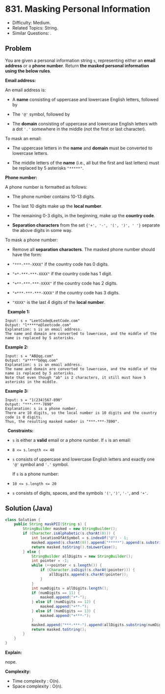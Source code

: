 # 831. Masking Personal Information

- Difficulty: Medium.
- Related Topics: String.
- Similar Questions: .

## Problem

You are given a personal information string ```s```, representing either an **email address** or a **phone number**. Return **the **masked** personal information using the below rules**.

**Email address:**

An email address is:


	
- A **name** consisting of uppercase and lowercase English letters, followed by
	
- The ```'@'``` symbol, followed by
	
- The **domain** consisting of uppercase and lowercase English letters with a dot ```'.'``` somewhere in the middle (not the first or last character).


To mask an email:


	
- The uppercase letters in the **name** and **domain** must be converted to lowercase letters.
	
- The middle letters of the **name** (i.e., all but the first and last letters) must be replaced by 5 asterisks ```"*****"```.


**Phone number:**

A phone number is formatted as follows:


	
- The phone number contains 10-13 digits.
	
- The last 10 digits make up the **local number**.
	
- The remaining 0-3 digits, in the beginning, make up the **country code**.
	
- **Separation characters** from the set ```{'+', '-', '(', ')', ' '}``` separate the above digits in some way.


To mask a phone number:


	
- Remove all **separation characters**.
	The masked phone number should have the form:
	
		
- ```"***-***-XXXX"``` if the country code has 0 digits.
		
- ```"+*-***-***-XXXX"``` if the country code has 1 digit.
		
- ```"+**-***-***-XXXX"``` if the country code has 2 digits.
		
- ```"+***-***-***-XXXX"``` if the country code has 3 digits.
	
	
	
- ```"XXXX"``` is the last 4 digits of the **local number**.


 
**Example 1:**

```
Input: s = "LeetCode@LeetCode.com"
Output: "l*****e@leetcode.com"
Explanation: s is an email address.
The name and domain are converted to lowercase, and the middle of the name is replaced by 5 asterisks.
```

**Example 2:**

```
Input: s = "AB@qq.com"
Output: "a*****b@qq.com"
Explanation: s is an email address.
The name and domain are converted to lowercase, and the middle of the name is replaced by 5 asterisks.
Note that even though "ab" is 2 characters, it still must have 5 asterisks in the middle.
```

**Example 3:**

```
Input: s = "1(234)567-890"
Output: "***-***-7890"
Explanation: s is a phone number.
There are 10 digits, so the local number is 10 digits and the country code is 0 digits.
Thus, the resulting masked number is "***-***-7890".
```

 
**Constraints:**


	
- ```s``` is either a **valid** email or a phone number.
	If ```s``` is an email:
	
		
- ```8 <= s.length <= 40```
		
- ```s``` consists of uppercase and lowercase English letters and exactly one ```'@'``` symbol and ```'.'``` symbol.
	
	
	If ```s``` is a phone number:
	
		
- ```10 <= s.length <= 20```
		
- ```s``` consists of digits, spaces, and the symbols ```'('```, ```')'```, ```'-'```, and ```'+'```.
	
	



## Solution (Java)

```java
class Solution {
    public String maskPII(String s) {
        StringBuilder masked = new StringBuilder();
        if (Character.isAlphabetic(s.charAt(0))) {
            int locationOfAtSymbol = s.indexOf("@") - 1;
            masked.append(s.charAt(0)).append("*****").append(s.substring(locationOfAtSymbol));
            return masked.toString().toLowerCase();
        } else {
            StringBuilder allDigits = new StringBuilder();
            int pointer = -1;
            while (++pointer < s.length()) {
                if (Character.isDigit(s.charAt(pointer))) {
                    allDigits.append(s.charAt(pointer));
                }
            }
            int numDigits = allDigits.length();
            if (numDigits == 11) {
                masked.append("+*-");
            } else if (numDigits == 12) {
                masked.append("+**-");
            } else if (numDigits == 13) {
                masked.append("+***-");
            }
            masked.append("***-***-").append(allDigits.substring(numDigits - 4));
            return masked.toString();
        }
    }
}
```

**Explain:**

nope.

**Complexity:**

* Time complexity : O(n).
* Space complexity : O(n).
